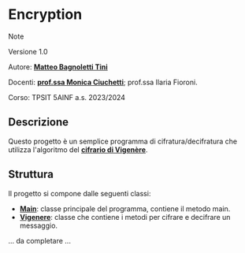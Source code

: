 # Encryption

> [!NOTE]
> Versione 1.0
> 
> Autore: [**Matteo Bagnoletti Tini**](https://github.com/matbagnoletti)
> 
> Docenti: [**prof.ssa Monica Ciuchetti**](https://github.com/mciuchetti); prof.ssa Ilaria Fioroni.
> 
> Corso: TPSIT 5AINF a.s. 2023/2024

## Descrizione
Questo progetto è un semplice programma di cifratura/decifratura che utilizza l'algoritmo del [**cifrario di Vigenère**](https://it.wikipedia.org/wiki/Cifrario_di_Vigen%C3%A8re).

## Struttura
Il progetto si compone dalle seguenti classi:
- [**Main**](Main.java): classe principale del programma, contiene il metodo main.
- [**Vigenere**](Vigenere.java): classe che contiene i metodi per cifrare e decifrare un messaggio.

... da completare ...